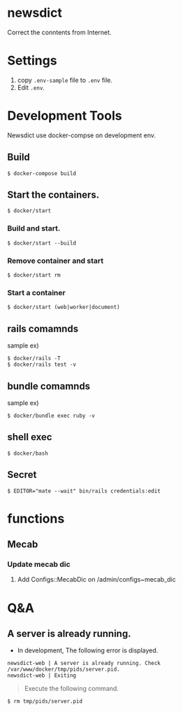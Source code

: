 # newsdict
Correct the conntents from Internet.

# Settings

1. copy `.env-sample` file to `.env` file.
2. Edit `.env`.

# Development Tools
Newsdict use docker-compse on development env.

## Build
    $ docker-compose build

## Start the containers.
    $ docker/start

### Build and start.
    $ docker/start --build
    
### Remove container and start
    $ docker/start rm
    
### Start a container

    $ docker/start (web|worker|document)

## rails comamnds
sample ex)

    $ docker/rails -T
    $ docker/rails test -v

## bundle comamnds
sample ex)

    $ docker/bundle exec ruby -v

## shell exec
    $ docker/bash
    
## Secret
    $ EDITOR="mate --wait" bin/rails credentials:edit
    
# functions

## Mecab

### Update mecab dic
1. Add Configs::MecabDic on /admin/configs~mecab_dic

# Q&A

## A server is already running.

* In development, The following error is displayed.
```
newsdict-web | A server is already running. Check /var/www/docker/tmp/pids/server.pid.
newsdict-web | Exiting
```

> Execute the following command.

```
$ rm tmp/pids/server.pid
```